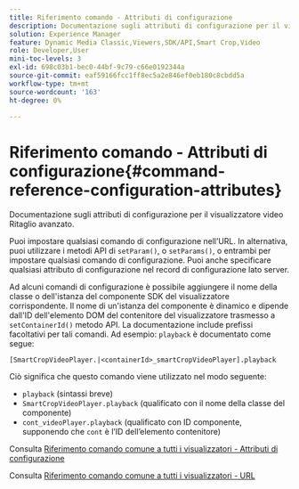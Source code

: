```yaml
---
title: Riferimento comando - Attributi di configurazione
description: Documentazione sugli attributi di configurazione per il visualizzatore video Ritaglio avanzato.
solution: Experience Manager
feature: Dynamic Media Classic,Viewers,SDK/API,Smart Crop,Video
role: Developer,User
mini-toc-levels: 3
exl-id: 698c03b1-bec0-44bf-9c79-c66e0192344a
source-git-commit: eaf59166fcc1ff8ec5a2e846ef0eb180c8cbdd5a
workflow-type: tm+mt
source-wordcount: '163'
ht-degree: 0%

---
```



# Riferimento comando - Attributi di configurazione{#command-reference-configuration-attributes}

Documentazione sugli attributi di configurazione per il visualizzatore video Ritaglio avanzato.

Puoi impostare qualsiasi comando di configurazione nell’URL. In alternativa, puoi utilizzare i metodi API di `setParam()`, o `setParams()`, o entrambi per impostare qualsiasi comando di configurazione. Puoi anche specificare qualsiasi attributo di configurazione nel record di configurazione lato server.

Ad alcuni comandi di configurazione è possibile aggiungere il nome della classe o dell&#39;istanza del componente SDK del visualizzatore corrispondente. Il nome di un&#39;istanza del componente è dinamico e dipende dall&#39;ID dell&#39;elemento DOM del contenitore del visualizzatore trasmesso a `setContainerId()` metodo API. La documentazione include prefissi facoltativi per tali comandi. Ad esempio: `playback` è documentato come segue:

```
[SmartCropVideoPlayer.|<containerId>_smartCropVideoPlayer].playback
```

Ciò significa che questo comando viene utilizzato nel modo seguente:

* `playback` (sintassi breve)
* `SmartCropVideoPlayer.playback` (qualificato con il nome della classe del componente)
* `cont_videoPlayer.playback` (qualificato con ID componente, supponendo che `cont` è l’ID dell’elemento contenitore)

Consulta [Riferimento comando comune a tutti i visualizzatori - Attributi di configurazione](../../../r-html5-viewer-20-cmdref-configattrib/r-html5-viewer-20-cmdref-configattrib.md#concept-850e0f2c49b949deb7cfbfd330d329bd)

Consulta [Riferimento comando comune a tutti i visualizzatori - URL](../../../c-html5-viewer-20-cmdref-url/c-html5-viewer-20-cmdref-url.md#concept-9b337f349b7b406b8c33c7ee96b3e226)
